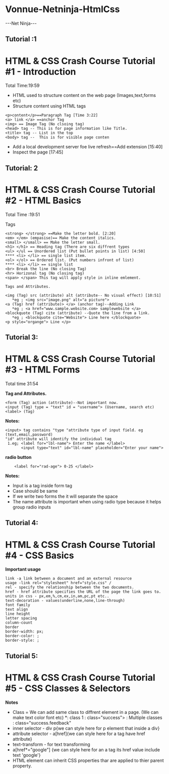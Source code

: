 # Vonnue-Netninja-HtmlCss

---Net Ninja---

## Tutorial :1
# HTML & CSS Crash Course Tutorial #1 - Introduction
Total Time:19:59


* HTML used to structure content on the web page 
(Images,text,forms etc)
* Structure content using HTML tags


 ```
 <p>content</p>==Paragraph Tag [Time 3:22]
 <a> link </a> ==anchor Tag
 <img> == Image Tag (No clsoing tag)
 <head> tag -- This is for page information like Title.
 <title> tag -- List in the top
 <body> tag --  This is for visible page conten
 ```

* Add a local development server foe live refresh==Add extension [15:40]
* Inspect the page [17:45]

## Tutorial: 2
# HTML & CSS Crash Course Tutorial #2 - HTML Basics
Total Time :19:51

Tags
```
<strong> </strong> ==Make the letter bold. [2:20]
<em> </em> (empasise)== Make the content italics.
<small> </small> == Make the letter small.
<h1> </h1> == Heading tag (There are six diffrent types
<ul> </ul == Unordered list (Put bullet points in list) [4:50]
**** <li> </li> == single list item.
<ol> </ol> == Ordered list. (Put numbers infront of list)
**** <li> </li> == single list
<br> Break the line (No closing Tag)
<hr> Horizonal tag (No closing tag)
<span> </span> This tag will apply style in inline emlement.

Tags and Attributes.

<img (Tag) src (attribute) alt (attribute-- No visual effect) [10:51]
   *eg ; <img src="image.png" alt="a picture">
<a (Tag) href (attribute)> </a> (anchor tag)--Adding Link
   *eg ; <a href="www.sample.website.com> samplewebsite </a>
<blockquote (Tag) cite (attribute) --Quote the line from a link.
   *eg ; <blockquote cite="Website"> Line here </blockquote>
<p style="organge"> Line </p>
```

## Tutorial 3:
# HTML & CSS Crash Course Tutorial #3 - HTML Forms
Total time 31:54

**Tag and Attributes.**
```
<form (Tag) action (attribute)--Not important now.
<input (Tag) type = "text" id = "username"> (Username, search etc)
<label> (Tag)
```
**Notes:**
 ```
 <input> tag contains "type "attribute type of input field. eg (text,email,password)
 "id" attribute will identify the individual tag
  1.eg; <label for="lbl-name"> Enter the name </label>
        <input type="text" id="lbl-name" placeholder="Enter your name">
 ```
 **radio button**
``` eg; <input type= "radio" id="rad-age" name="gender1" value="0-25"> If it is name not need to give the "value" attribute.
    <label for="rad-age"> 0-25 </label>
```
**Notes:** 
* Input is a tag inside form tag
* Case should be same
* If we write two forms the it will separate the space
* The name attribute is important when using radio type because it helps group radio inputs

## Tutorial 4:
# HTML & CSS Crash Course Tutorial #4 - CSS Basics

**Important usage**
```
link -a link between a document and an external resource
usage -link rel="stylesheet" href="style.css" /
rel - specify the relationship between the two documents.
href - href attribute specifies the URL of the page the link goes to.
units in css - px,em,%,cm,ex,in,am,pc,pt etc..
text-decoration - values(underline,none,line-through)
font family
text align
line height
letter spacing
column-count
border
border-width: px;
border-color: ;
border-style: ;
```
## Tutorial 5:

# HTML & CSS Crash Course Tutorial #5 - CSS Classes & Selectors

**Notes**
* Class = We can add same class to diffrent element in a page.
   (We can make text color font etc)
*: class 1 : class="success">
  : Multiple classes : class="success.feedback"
* inner selector - div p{we can style here for p element that inside a div}
* attribute selector - a[href]{we can style here for a tag have href attribute}
* text-transform - for text transforming
* a[href*="google"] {we can style here for an a tag its href value include text 'google'}
* HTML element can inherit CSS properties thar are applied to thier parent property.
